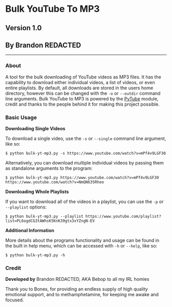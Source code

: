 # Bulk YouTube To MP3
## Version 1.0 
## By Brandon REDACTED
---
### About
A tool for the bulk downloading of YouTube videos as MP3 files. It has the capability to download either individual videos, a list of videos, or even entire playlists. By default, all downloads are stored in the users home directory, however this can be changed with the `-o` or `--outdir` command line arguments. Bulk YouTube to MP3 is powered by the [PyTube](https://pytube.io/en/latest/index.html) module, credit and thanks to the people behind it for making this project possible.

### Basic Usage
**Downloading Single Videos**

To download a single video, use the `-s` or `--single` command line argument, like so:

`$ python bulk-yt-mp3.py -s https://www.youtube.com/watch?v=mPf4v9LGF30`

Alternatively, you can download multiple individual videos by passing them as standalone arguments to the program:

`$ python bulk-yt-mp3.py https://www.youtube.com/watch?v=mPf4v9LGF30 https://www.youtube.com/watch?v=NmQN635Rheo`

**Downloading Whole Playlists**

If you want to download all of the videos in a playlist, you can use the `-p` or `--playlist` options:

`$ python bulk-yt-mp3.py --playlist https://www.youtube.com/playlist?list=PL6ogdCG3tAWhsK5KnK39gtx3xYZngN-EV`

**Additional Information**

More details about the programs functionality and usage can be found in the built in help menu, which can be accessed with `-h` or `--help`, like so:

`$ python bulk-yt-mp3.py -h`

### Credit
**Developed by** Brandon REDACTED, AKA Bebop to all my IRL homies

Thank you to Bones, for providing an endless supply of high quality emotional support, and to methamphetamine, for keeping me awake and focused. 